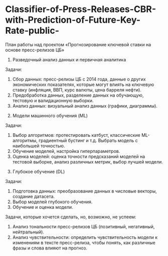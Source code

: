 # Classifier-of-Press-Releases-CBR-with-Prediction-of-Future-Key-Rate-public-


План работы над проектом «Прогнозирование ключевой ставки на основе пресс-релизов ЦБ»

1. Разведочный анализ данных и первичная аналитика

Задачи:

1) Сбор данных: пресс-релизы ЦБ с 2014 года, данные о других экономических показателях, которые могут влиять на ключевую ставку (инфляция, ВВП, курс валюты, цена барреля нефти).
2) Предобработка данных, разделение данных на обучающую, тестовую и валидационную выборки.
3) Анализ данных: визуальный анализ данных (графики, диаграммы).

2. Модели машинного обучения (ML)

Задачи:

1) Выбор алгоритмов: протестировать катбуст, классические ML-алгоритмы, градиентный бустинг и т.д. Выбрать модель с наибольшей точностью.
2) Обучение моделей, настройка гиперпараметров.
3) Оценка моделей: оценка точности предсказаний моделей на тестовой выборке, анализ различных метрик, выбор лучшей модели.

3. Глубокое обучение (DL)

Задачи:

1) Подготовка данных: преобразование данных в числовые векторы, создание датасета.
2) Выбор моделей глубокого обучения.
3) Обучение и оценка модели.

Задачи, которые хочется сделать, но, возможно, не успеем:

1) Анализ тональности пресс-релизов ЦБ (позитивный, негативный, нейтральный).
2) Анализ чувствительности: определить чувствительность модели к изменениям в тексте пресс-релиза, чтобы понять, как различные фразы и слова влияют на прогноз.
